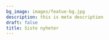 ```yaml
---
bg_image: images/featue-bg.jpg
description: this is meta description
draft: false
title: Siste nyheter
---
```

